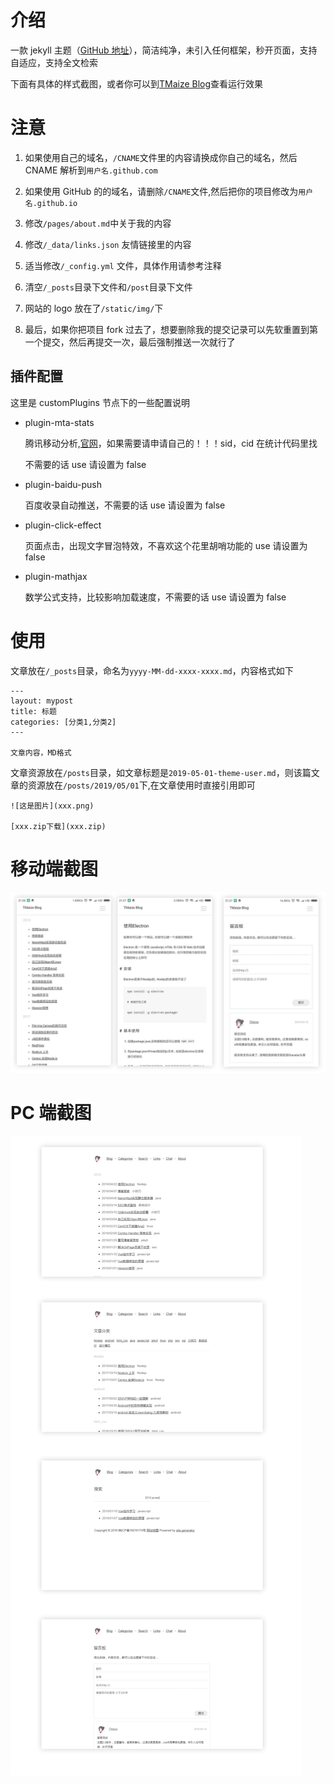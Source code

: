 # 介绍

一款 jekyll 主题（[GitHub 地址](https://github.com/TMaize/tmaize-blog)），简洁纯净，未引入任何框架，秒开页面，支持自适应，支持全文检索

下面有具体的样式截图，或者你可以到[TMaize Blog](http://blog.tmaize.net/)查看运行效果

# 注意

1. 如果使用自己的域名，`/CNAME`文件里的内容请换成你自己的域名，然后 CNAME 解析到`用户名.github.com`

2. 如果使用 GitHub 的的域名，请删除`/CNAME`文件,然后把你的项目修改为`用户名.github.io`

3. 修改`/pages/about.md`中关于我的内容

4. 修改`/_data/links.json` 友情链接里的内容

5. 适当修改`/_config.yml` 文件，具体作用请参考注释

6. 清空`/_posts`目录下文件和`/post`目录下文件

7. 网站的 logo 放在了`/static/img/`下

8. 最后，如果你把项目 fork 过去了，想要删除我的提交记录可以先软重置到第一个提交，然后再提交一次，最后强制推送一次就行了

## 插件配置

这里是 customPlugins 节点下的一些配置说明

- plugin-mta-stats

  腾讯移动分析,[官网](https://mta.qq.com)，如果需要请申请自己的！！！sid，cid 在统计代码里找

  不需要的话 use 请设置为 false

- plugin-baidu-push

  百度收录自动推送，不需要的话 use 请设置为 false

- plugin-click-effect

  页面点击，出现文字冒泡特效，不喜欢这个花里胡哨功能的 use 请设置为 false

- plugin-mathjax

  数学公式支持，比较影响加载速度，不需要的话 use 请设置为 false

# 使用

文章放在`/_posts`目录，命名为`yyyy-MM-dd-xxxx-xxxx.md`，内容格式如下

```
---
layout: mypost
title: 标题
categories: [分类1,分类2]
---

文章内容，MD格式
```

文章资源放在`/posts`目录，如文章标题是`2019-05-01-theme-user.md`，则该篇文章的资源放在`/posts/2019/05/01`下,在文章使用时直接引用即可

```
![这是图片](xxx.png)

[xxx.zip下载](xxx.zip)
```

# 移动端截图

![mobile](static/readme/mobile.jpg)

# PC 端截图

![pc](static/readme/pc.jpg)

